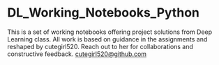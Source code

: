 # DL_Working_Notebooks_Python 

This is a set of working notebooks offering project solutions from Deep Learning class. All work is based on guidance in the assignments and reshaped by cutegirl520. Reach out to her for collaborations and constructive feedback.
 cutegirl520@github.com